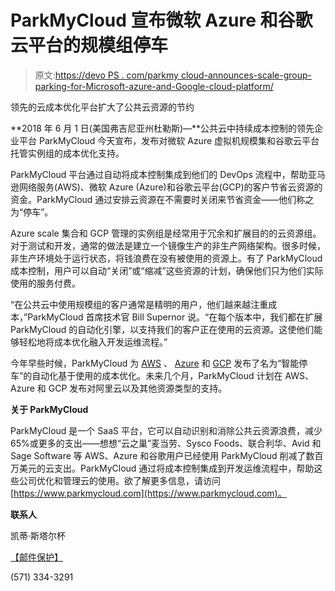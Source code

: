 # ParkMyCloud 宣布微软 Azure 和谷歌云平台的规模组停车

> 原文:[https://devo PS . com/parkmy cloud-announces-scale-group-parking-for-Microsoft-azure-and-Google-cloud-platform/](https://devops.com/parkmycloud-announces-scale-group-parking-for-microsoft-azure-and-google-cloud-platform/)

领先的云成本优化平台扩大了公共云资源的节约

**2018 年 6 月 1 日(美国弗吉尼亚州杜勒斯)—**公共云中持续成本控制的领先企业平台 ParkMyCloud 今天宣布，发布对微软 Azure 虚拟机规模集和谷歌云平台托管实例组的成本优化支持。

ParkMyCloud 平台通过自动将成本控制集成到他们的 DevOps 流程中，帮助亚马逊网络服务(AWS)、微软 Azure (Azure)和谷歌云平台(GCP)的客户节省云资源的资金。ParkMyCloud 通过安排云资源在不需要时关闭来节省资金——他们称之为“停车”。

Azure scale 集合和 GCP 管理的实例组是经常用于冗余和扩展目的的云资源组。对于测试和开发，通常的做法是建立一个镜像生产的非生产网络架构。很多时候，非生产环境处于运行状态，将钱浪费在没有被使用的资源上。有了 ParkMyCloud 成本控制，用户可以自动“关闭”或“缩减”这些资源的计划，确保他们只为他们实际使用的服务付费。

“在公共云中使用规模组的客户通常是精明的用户，他们越来越注重成本，”ParkMyCloud 首席技术官 Bill Supernor 说。“在每个版本中，我们都在扩展 ParkMyCloud 的自动化引擎，以支持我们的客户正在使用的云资源。这使他们能够轻松地将成本优化融入开发运维流程。”

今年早些时候，ParkMyCloud 为 [AWS](http://www.prweb.com/releases/2018/01/prweb15073293.htm) 、 [Azure](http://www.prweb.com/releases/2018/03/prweb15308630.htm) 和 [GCP](http://www.prweb.com/releases/2018/04/prweb15379459.htm) 发布了名为“智能停车”的自动化基于使用的成本优化。未来几个月，ParkMyCloud 计划在 AWS、Azure 和 GCP 发布对阿里云以及其他资源类型的支持。

**关于 ParkMyCloud**

ParkMyCloud 是一个 SaaS 平台，它可以自动识别和消除公共云资源浪费，减少 65%或更多的支出——想想“云之巢”麦当劳、Sysco Foods、联合利华、Avid 和 Sage Software 等 AWS、Azure 和谷歌用户已经使用 ParkMyCloud 削减了数百万美元的云支出。ParkMyCloud 通过将成本控制集成到开发运维流程中，帮助这些公司优化和管理云的使用。欲了解更多信息，请访问[https://www.parkmycloud.com](https://www.parkmycloud.com)。

**联系人**

凯蒂·斯塔尔杯

[【邮件保护】](/cdn-cgi/l/email-protection#6e051d1a0f020d1b1e2e1e0f1c0503170d02011b0a400d0103)

(571) 334-3291